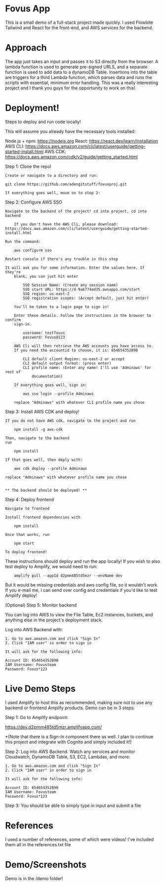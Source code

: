 # Fovus App

This is a small demo of a full-stack project made quickly. I used Flowbite Tailwind and React for the front-end, and AWS services
for the backend.

# Approach
The app just takes an input and passes it to S3 directly from the browser. A lambda function is used to generate pre-signed URLS,
and a separate function is used to add data to a dynamoDB Table. Insertions into the table are triggers for a third Lambda function,
which parses data and runs the scripts with essential, minimum error handling. This was a really interesting project and I thank you guys
for the opportunity to work on this! 

# Deployment!

Steps to deploy and run code locally!

This will assume you already have the necessary tools installed:

Node.js + npm: https://nodejs.org
React: https://react.dev/learn/installation
AWS CLI: https://docs.aws.amazon.com/cli/latest/userguide/getting-started-install.html
AWS CDK: https://docs.aws.amazon.com/cdk/v2/guide/getting_started.html


Step 1: Clone the repo!

	Create or navigate to a directory and run:

	git clone https://github.com/adengitstuff/fovusproj.git

	If everything goes well, move on to step 2:

Step 2: Configure AWS SSO

	Navigate to the backend of the project! cd into project, cd into backend

        If you don't have the AWS Cli, please download: https://docs.aws.amazon.com/cli/latest/userguide/getting-started-install.html

	Run the command:

		aws configure sso

	Restart console if there's any trouble in this step

	It will ask you for some information. Enter the values here. If they're
		blank, you can just hit enter

			SSO Session Name: (Create any session name)
			SSO start URL: https://d-9a6774ed35.awsapps.com/start
 			SSO region: us-east-2
			SSO registration scopes: (Accept default, just hit enter)

		You'll be taken to a login page to sign in!
		
		Enter these details. Follow the instructions in the browser to confirm
		sign-in.
		
			username: testfovus
			password: Fovus@123

		AWS Cli will then retrieve the AWS accounts you have access to. 
		If you need the accountid to choose, it is: 654654352890
		
			CLI default client Region: us-east-2 or accept
			CLI default output format: (press enter)
			CLI profile name: (Enter any name! I'll use 'Adminaws' for rest of 
				documentation)

		If everything goes well, sign in:

			aws sso login --profile Adminaws 

		replace "Adminaws" with whatever CLI profile name you chose

Step 3: Install AWS CDK and deploy!

	If you do not have AWS cdk, navigate to the project and run

		npm install -g aws-cdk

	Then, navigate to the backend
	run

		npm install

	If that goes well, then deply with:

		aws cdk deploy --profile Adminaws

	replace "Adminaws" with whatever profile name you chose


	** The backend should be deployed! **

Step 4: Deploy frontend

	Navigate to frontend

	Install frontend dependencies with

		npm install

	Once that works, run

		npm start

	To deploy frontend!



 These instructions should deploy and run the app locally! If you wish to also
	test deploy to Amplify, we would need to run:

 		amplify pull --appId d2pmm485td5mzr --envName dev

  But it would be missing credentials and aws config file, so it wouldn't work. If
you e-mail me, I can send over config and credentials if you'd like to test Amplify
deploy!

(Optional) Step 5: Monitor backend

You can log into AWS to view the File Table, Ec2 instances, buckets, and anything else in the project's deployment 
stack.

Log into AWS Backend with: 

    1. Go to aws.amazon.com and click "Sign In"
    2. Click "IAM user" in order to sign in

    It will ask for the following info:

    Account ID: 654654352890
    IAM Username: Fovusteam
    Password: Fovus*123

# Live Demo Steps

I used Amplify to host this as recommended, making sure not to use any backend or frontend Amplify products. Demo can be in 3 steps:

Step 1: Go to Amplify endpoint:

https://dev.d2pmm485td5mzr.amplifyapp.com/

*(Note that there is a Sign-In component there as well. I plan to continue this project and integrate with Cognito and simply included it!)


Step 2: Log into AWS Backend. Watch any services and monitor Cloudwatch, DynamoDB Table, S3, EC2, Lambdas, and more:

    1. Go to aws.amazon.com and click "Sign In"
    2. Click "IAM user" in order to sign in

    It will ask for the following info:

    Account ID: 654654352890
    IAM Username: Fovusteam
    Password: Fovus*123

Step 3: You should be able to simply type in input and submit a file

# References

I used a number of references, some of which were videos! I've included them all in the references.txt file

# Demo/Screenshots

Demo is in the /demo folder!

